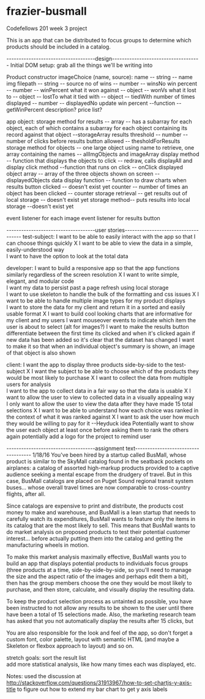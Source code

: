 # frazier-busmall
Codefellows 201 week 3 project


This is an app that can be distributed to focus groups to determine which products should be included in a catalog.


------------------------------------design------------------------------------
Initial DOM setup:
  grab all the things we'll be writing into

Product constructor imageChoice (name, source):
  name -- string -- name
  img filepath -- string -- source
  no of wins -- number -- winsNo
  win percent -- number -- winPercent
  what it won against -- object -- wonVs
  what it lost to -- object -- lostTo
  what it tied with -- object -- tiedWith
  number of times displayed -- number -- displayedNo
  update win percent --function -- getWinPercent
  description?
  price list?



app object:
  storage method for results -- array -- has a subarray for each object, each of which contains a subarray for each object containing its record against that object --storageArray
  results threshold -- number -- number of clicks before results button allowed -- thesholdForResults
  storage method for objects -- one large object using name to retrieve, one array containing the names -- allImgObjects and imageArray
  display method -- function that displays the objects to click -- redraw, calls displayAll and display
  click method --function that runs on click -- onClick
  displayed object array -- array of the three objects shown on screen -- displayedObjects
  data display function -- function to draw charts when results button clicked -- doesn't exist yet
  counter -- number of times an object has been clicked -- counter
  storage retrieval -- get results out of local storage -- doesn't exist yet
  storage method-- puts results into local storage --doesn't exist yet

event listener for each image
event listener for results button


------------------------------------user stories------------------------------------
test-subject:
I want to be able to easily interact with the app so that I can choose things quickly      X
I want to be able to view the data in a simple, easily-understood way      
I want to have the option to look at the total data      

developer:
I want to build a responsive app so that the app functions similarly regardless of the screen resolution     X
I want to write simple, elegant, and modular code       
I want my data to persist past a page refresh using local storage      
I want to use skeleton to handle the bulk of the formatting and css issues      X
I want to be able to handle multiple image types for my product displays      
I want to store the data for my client and return it in a sorted and easily usable format   X
I want to build cool looking charts that are informative for my client and my users
I want mouseover events to indicate which item the user is about to select  (alt for images?)
I want to make the results button differentiate between the first time its clicked and when it's clicked again if new data has been added so it's clear that the dataset has changed
I want to make it so that when an individual object's summary is shown, an image of that object is also shown

client:
I want the app to display three products side-by-side to the test-subject    X
I want the subject to be able to choose which of the products they would be most likely to purchase   X
I want to collect the data from multiple users for analysis     
I want to the app to collect data in a fair way so that the data is usable    X
I want to allow the user to view to collected data in a visually appealing way     
I only want to allow the user to view the data after they have made 15 total selections         X
I want to be able to understand how each choice was ranked in the context of what it was ranked against   X
I want to ask the user how much they would be willing to pay for it --Heyduck idea
Potentially want to show the user each object at least once before asking them to rank the others again
potentially add a logo for the project to remind user

------------------------------------assignment text------------------------------------ 1/18/16
You've been hired by a startup called BusMall, whose product is similar to the SkyMall catalog found in the seatback pockets on airplanes: a catalog of assorted high-markup products provided to a captive audience seeking a mental escape from the drudgery of travel. But in this case, BusMall catalogs are placed on Puget Sound regional transit system buses... whose overall travel times are now comparable to cross-country flights, after all.

Since catalogs are expensive to print and distribute, the products cost money to make and warehouse, and BusMall is a lean startup that needs to carefully watch its expenditures, BusMall wants to feature only the items in its catalog that are the most likely to sell. This means that BusMall wants to do market analysis on proposed products to test their potential customer interest... before actually putting them into the catalog and getting the manufacturing wheels in motion.

To make this market analysis maximally effective, BusMall wants you to build an app that displays potential products to individuals focus groups (three products at a time, side-by-side-by-side, so you'll need to manage the size and the aspect ratio of the images and perhaps edit them a bit), then has the group members choose the one they would be most likely to purchase, and then store, calculate, and visually display the resulting data.

To keep the product selection process as untainted as possible, you have been instructed to not allow any results to be shown to the user until there have been a total of 15 selections made. Also, the marketing research team has asked that you not automatically display the results after 15 clicks, but

You are also responsible for the look and feel of the app, so don't forget a custom font, color palette, layout with semantic HTML (and maybe a Skeleton or flexbox approach to layout) and so on.

stretch goals:
sort the result list   
add more statistical analysis, like how many times each was displayed, etc.


Notes: used the discussion at http://stackoverflow.com/questions/31913967/how-to-set-chartjs-y-axis-title to figure out how to extend my bar chart to get y axis labels
